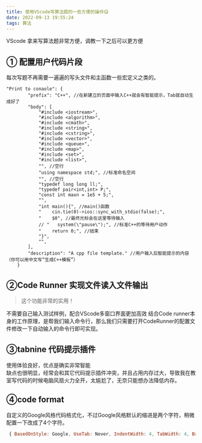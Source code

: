 ```yaml
---
title: 使用VScode写算法题的一些方便的操作😋
date: 2022-09-13 19:55:24
tags: 算法
---
```


VScode 拿来写算法题非常方便，调教一下之后可以更方便

<!--more-->

## ① 配置用户代码片段
每次写题不再需要一遍遍的写头文件和主函数一些宏定义之类的。
```
"Print to conaole": {
		"prefix": "C++", //在新建立的页面中输入C++就会有智能提示，Tab就自动生成好了
		"body": [
			"#include <iostream>",
			"#include <algorithm>",
			"#include <cmath>",
			"#include <string>",
			"#include <cstring>",
			"#include <vector>",
			"#include <queue>",
			"#include <map>",
			"#include <set>",
			"#include <list>",
			"", //空行
			"using namespace std;", //标准命名空间
			"", //空行
			"typedef long long ll;",
			"typedef pair<int,int> P;",
			"const int maxn = 1e5 + 5;",
			"",
			"int main(){", //main()函数
			"    cin.tie(0)->ios::sync_with_stdio(false);",
			"    $0", //最终光标会在这里等待输入
			// "   system(\"pause\");", //标准C++的等待用户动作
			"    return 0;", //结束
			"}",
			"",
		],
		"description": "A cpp file template." //用户输入后智能提示的内容（你可以用中文写“生成C++模板”）
	}
```

## ②Code Runner 实现文件读入文件输出

> 这个功能非常的实用！

不需要自己输入测试样例，配合VScode多窗口界面更加高效
结合Code runner本身的工作原理，是帮我们输入命令行，那么我们只需要打开CodeRunner的配置文件修改一下自动输入的命令行即可实现。


## ③tabnine 代码提示插件

使用体验良好，优点是确实非常智能  
缺点也很明显，经常会和其它代码提示插件冲突，并且占用内存过大，导致我在教室写代码的时候电脑风扇火力全开，太尴尬了，无奈只能想办法降低内存。

## ④code format

自定义的Google风格代码格式化，不过Google风格默认的缩进是两个字符，稍微配置一下改成了4个字符。
```javascript
 { BasedOnStyle: Google, UseTab: Never, IndentWidth: 4, TabWidth: 4, BreakBeforeBraces: Attach, AllowShortIfStatementsOnASingleLine: false, IndentCaseLabels: false, ColumnLimit: 80, AccessModifierOffset: -4 }
```

